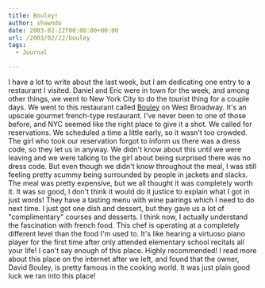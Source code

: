 ```yaml
---
title: Bouley!
author: shawndo
date: 2003-02-22T00:00:00+00:00
url: /2003/02/22/bouley
tags:
  - Journal

---
```

I have a lot to write about the last week, but I am dedicating one entry to a restaurant I visited. Daniel and Eric were in town for the week, and among other things, we went to New York City to do the tourist thing for a couple days. We went to this restaurant called [Bouley][1] on West Broadway. It's an upscale gourmet french-type restaurant. I've never been to one of those before, and NYC seemed like the right place to give it a shot. We called for reservations. We scheduled a time a little early, so it wasn't too crowded. The girl who took our reservation forgot to inform us there was a dress code, so they let us in anyway. We didn't know about this until we were leaving and we were talking to the girl about being surprised there was no dress code. But even though we didn't know throughout the meal, I was still feeling pretty scummy being surrounded by people in jackets and slacks. The meal was pretty expensive, but we all thought it was completely worth it. It was so good, I don't think it would do it justice to explain what I got in just words! They have a tasting menu with wine pairings which I need to do next time. I just got one dish and dessert, but they gave us a lot of "complimentary" courses and desserts. I think now, I actually understand the fascination with french food. This chef is operating at a completely different level than the food I'm used to. It's like hearing a virtuoso piano player for the first time after only attended elementary school recitals all your life! I can't say enough of this place. Highly recommended! I read more about this place on the internet after we left, and found that the owner, David Bouley, is pretty famous in the cooking world. It was just plain good luck we ran into this place!

 [1]: http://www.bouley.net